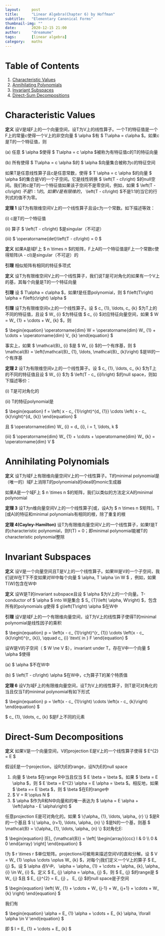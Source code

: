 ```yaml
---
layout:     post
title:      "Linear Algebra(Chapter 6) by Hoffman"
subtitle:   "Elementary Canonical Forms"
thumbnail-img: ""
date:       2020-12-15 21:00
author:     "dreamume"
tags: 		[linear algebra]
category:   maths
---
```

<head>
    <script src="https://cdn.mathjax.org/mathjax/latest/MathJax.js?config=TeX-AMS-MML_HTMLorMML" type="text/javascript"></script>
    <script type="text/x-mathjax-config">
        MathJax.Hub.Config({
            tex2jax: {
            skipTags: ['script', 'noscript', 'style', 'textarea', 'pre'],
            inlineMath: [['$','$']]
            }
        });
    </script>
</head>

# Table of Contents

1.  [Characteristic Values](#org8285248)
2.  [Annihilating Polynomials](#org1d19076)
3.  [Invariant Subspaces](#orga4421ab)
4.  [Direct-Sum Decompositions](#orgc543fdc)


<a id="org8285248"></a>

# Characteristic Values

**定义** 设V是域F上的一个向量空间，设T为V上的线性算子。一个T的特征值是一个F上的常量c使得一个V上的非空向量 $ \\alpha $有 $ T\\alpha = c\\alpha $。如果c是T的一个特征值，则

(a) 任意 $ \\alpha $使得 $ T\\alpha = c \\alpha $被称为有特征值c的T的特征向量

(b) 所有使得 $ T\\alpha = c \\alpha $的 $ \\alpha $向量集合被称为c的特征空间

如果T是任意线性算子且c是任意常数，使得 $ T \\alpha = c \\alpha $的向量 $ \\alpha $的集合是V的一个子空间。它是线性转换 $ \\left(T - cI\\right) $的null空间。我们称c是T的一个特征值如果该子空间不是零空间，例如，如果 $ \\left(T - cI\\right) $不是1:1的。如果V是有限维的，$ \\left(T - cI\\right) $不是1:1的当它的行列式的值不为零。

**定理 1** 设T为有限维空间V上的一个线性算子且设c为一个常数。如下描述等效：

(i) c是T的一个特征值

(ii) 算子 $ \\left(T - cI\\right) $是singular（不可逆）

(iii) $ \\operatorname{det}\\left(T - cI\\right) = 0 $

**定义** 如果A是域F上 $ n \\times n $的矩阵，F上A的一个特征值是F上一个常数c使得矩阵(A - cI)是singular（不可逆）的

**引理** 相似矩阵有相同的特征多项式

**定义** 设T为有限维空间V上的一个线性算子，我们说T是可对角化的如果有一个V上的基，其每个向量是T的一个特征向量

**引理** 设 $ T\\alpha = c\\alpha $，如果f是任意polynomial，则 $ f\\left(T\\right) \\alpha = f\\left(c\\right) \\alpha $

**引理** 设T为有限维空间v上的一个线性算子。设 $ c_ {1}, \\ldots, c_ {k} $为T上的不同的特征值，且设 $ W_ {i} $为特征值 $ c_ {i} $对应特征向量空间，如果 $ W = W_ {1} + \\cdots + W_ {k} $，则

$ \\begin{equation} \\operatorname{dim} W = \\operatorname{dim} W_ {1} + \\cdots + \\operatorname{dim} V_ {k} \\end{equation} $

事实上，如果 $ \\mathcal{B}_ {i} $是 $ W_ {i} $的一个有序基，则 $ \\mathcal{B} = \\left(\\mathcal{B}_ {1}, \\ldots, \\mathcal{B}_ {k}\\right) $是W的一个有序基

**定理 2** 设T为有限维空间v上的一个线性算子。设 $ c_ {1}, \\ldots, c_ {k} $为T上的不同的特征值且设 $ W_ {i} $为 $ \\left(T - c_ {i}I\\right) $的null space，则如下描述等价：

(i) T是可对角化的

(ii) T的特征polynomial是

$ \\begin{equation} f = \\left( x - c_ {1}\\right)^{d_ {1}} \\cdots \\left( x - c_ {k}\\right)^{d_ {k}} \\end{equation} $

且 $ \\operatorname{dim} W_ {i} = d_ {i}, i = 1, \\ldots, k $

(iii) $ \\operatorname{dim} W_ {1} + \\cdots + \\operatorname{dim} W_ {k} = \\operatorname{dim} V $


<a id="org1d19076"></a>

# Annihilating Polynomials

**定义** 设T为域F上有限维向量空间V上的一个线性算子。T的minimal polynomial是（唯一的）域F上消除T的polynomials的ideal的monic生成器

如果A是一个域F上 $ n \\times n $的矩阵，我们以类似的方法定义A的minimal polynomial

**定理 3** 设T为n维向量空间V上的一个线性算子[或，设A为 $ n \\times n $矩阵]。T [或A]的特征和minimal polynomials有相同的根，除了重复的根

**定理 4(Cayley-Hamilton)** 设T为有限维向量空间V上的一个线性算子，如果f是T的characteristic polynomial，则f(T) = 0；即minimal polynomial能被T的characteristic polynomial整除


<a id="orga4421ab"></a>

# Invariant Subspaces

**定义** 设V是一个向量空间且T是V上的一个线性算子。如果W是V的一个子空间，我们说W在T下不变如果对W中每个向量 $ \\alpha, T \\alpha \\in W $ ，例如，如果T(W)包含在W中

**定义** 设W是T的invariant subspace且设 $ \\alpha $为V上的一个向量。T-conductor of $ \\alpha $ into W是集合 $ S_ {T}\\left( \\alpha, W\\right) $，包含所有的polynomials g使得 $ g\\left(T\\right) \\alpha $在W中

**引理** 设V是域F上的一个有限维向量空间，设T为V上的线性算子使得T的minimal polynomial是线性因子的乘积

$ \\begin{equation} p = \\left(x - c_ {1}\\right)^{r_ {1}} \\cdots \\left(x - c_ {k}\\right)^{r_ {k}}, \\qquad c_ {i} \\text{ in } F \\end{equation} $

设W是V的子空间（ $ W \\ne V $），invariant under T。存在V中一个向量 $ \\alpha $使得

(a) $ \\alpha $不在W中

(b) $ \\left(T - cI\\right) \\alpha $在W中，c为算子T的某个特质值

**定理 6** 设V为域F上的有限维向量空间，设T为V上的线性算子，则T是可对角化的当且仅当T的minimal polynomial有如下形式

$ \\begin{equation} p = \\left(x - c_ {1}\\right) \\cdots \\left(x - c_ {k}\\right) \\end{equation} $

$ c_ {1}, \\ldots, c_ {k} $是F上不同的元素


<a id="orgc543fdc"></a>

# Direct-Sum Decompositions

**定义** 如果V是一个向量空间，V的projection E是V上的一个线性算子使得 $ E^{2} = E $

假设E是一个projection，设R为E的range，设N为E的null space

1. 向量 $ \\beta $在range R中当且仅当 $ E \\beta = \\beta $。如果 $ \\beta = E \\alpha $，则 $ E \\beta = E^{2} \\alpha = E \\alpha = \\beta $。相反地，如果 $ \\beta == E \\beta $，则 $ \\beta $在E的range中
2. $ V = R \\oplus N $
3. $ \\alpha $作为R和N中向量和的唯一表达为 $ \\alpha = E \\alpha + \\left(\\alpha - E \\alpha\\right) $

任意projection E是可对角化的。如果 $ \\{\\alpha_ {1}, \\ldots, \\alpha_ {r} \\} $是R的一个基且 $ \\{ \\alpha_ {r+1}, \\ldots, \\alpha_ {n} \\} $是N的一个基，则基 $ \\mathcal{B} = \\{\\alpha_ {1}, \\ldots, \\alpha_ {n} \\} $对角化E:

$ \\begin{equation} [E]_ {\\mathcal{B}} = \\left[ \\begin{array}{ccc} I & 0 \\\\ 0 & 0 \\end{array} \\right] \\end{equation} $

I为 $ r \\times r $单位矩阵。projections可被用来描述空间V的直和分解。设 $ V = W_ {1} \\oplus \\cdots \\oplus W_ {k} $，对每个j我们定义一个V上的算子 $ E_ {j} $。设 $ \\alpha $在V中，$ \\alpha = \\alpha_ {1} + \\cdots + \\alpha_ {k}, \\alpha_ {i} \\in W_ {i} $。定义 $ E_ {j} \\alpha = \\alpha_ {j} $，则 $ E_ {j} $的range是 $ W_ {j} $且 $ E_ {j}^{2} = E_ {j} $。$ E_ {j} $的null space是子空间

$ \\begin{equation} \\left( W_ {1} + \\cdots + W_ {j-1} + W_ {j+1} + \\cdots + W_ {k} \\right) \\end{equation} $

我们有

$ \\begin{equation} \\alpha = E_ {1} \\alpha + \\cdots + E_ {k} \\alpha, \\forall \\alpha \\in V \\end{equation} $

即 $ I = E_ {1} + \\cdots + E_ {k} $
